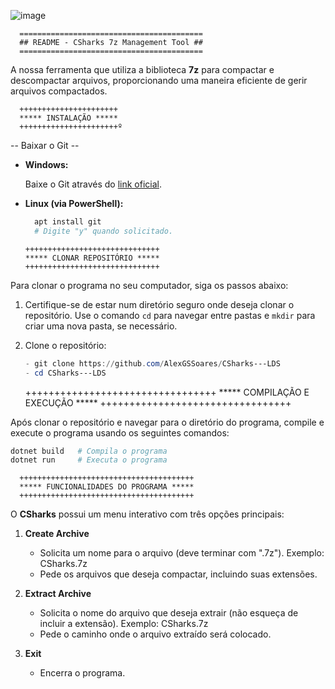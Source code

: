 ![image](https://github.com/AlexGSSoares/CSharks---LDS/assets/168682727/ad66d665-66a4-42a4-9ca2-e0d5f314e482)

      
      =========================================
      ## README - CSharks 7z Management Tool ##
      =========================================

A nossa ferramenta que utiliza a biblioteca **7z** para compactar e descompactar arquivos, proporcionando uma maneira eficiente de gerir arquivos compactados.

      ++++++++++++++++++++++
      ***** INSTALAÇÃO *****
      ++++++++++++++++++++++º

-- Baixar o Git --
- **Windows:** 

	Baixe o Git através do [link oficial](https://git-scm.com/download/win).

- **Linux (via PowerShell):**
  ```powershell
  	apt install git
  	# Digite "y" quando solicitado.
  ```
      ++++++++++++++++++++++++++++++
      ***** CLONAR REPOSITÓRIO *****
      ++++++++++++++++++++++++++++++

Para clonar o programa no seu computador, siga os passos abaixo:

1. Certifique-se de estar num diretório seguro onde deseja clonar o repositório. Use o comando `cd` para navegar entre pastas e `mkdir` para criar uma nova pasta, se necessário.

2. Clone o repositório:
   ```powershell
   - git clone https://github.com/AlexGSSoares/CSharks---LDS
   - cd CSharks---LDS
   ```
      +++++++++++++++++++++++++++++++++
      ***** COMPILAÇÃO E EXECUÇÃO *****
      +++++++++++++++++++++++++++++++++

Após clonar o repositório e navegar para o diretório do programa, compile e execute o programa usando os seguintes comandos:

```powershell
dotnet build   # Compila o programa
dotnet run     # Executa o programa
```
      +++++++++++++++++++++++++++++++++++++++
      ***** FUNCIONALIDADES DO PROGRAMA *****
      +++++++++++++++++++++++++++++++++++++++

O **CSharks** possui um menu interativo com três opções principais:

1. **Create Archive**
   - Solicita um nome para o arquivo (deve terminar com ".7z"). Exemplo: CSharks.7z
   - Pede os arquivos que deseja compactar, incluindo suas extensões.

2. **Extract Archive**
   - Solicita o nome do arquivo que deseja extrair (não esqueça de incluir a extensão). Exemplo: CSharks.7z
   - Pede o caminho onde o arquivo extraído será colocado.

3. **Exit**
   - Encerra o programa.
